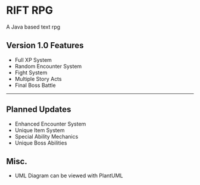 # RIFT RPG
A Java based text rpg

## Version 1.0 Features
- Full XP System
- Random Encounter System
- Fight System
- Multiple Story Acts
- Final Boss Battle
---
## Planned Updates
- Enhanced Encounter System
- Unique Item System
- Special Ability Mechanics
- Unique Boss Abilities

## Misc.
- UML Diagram can be viewed with PlantUML